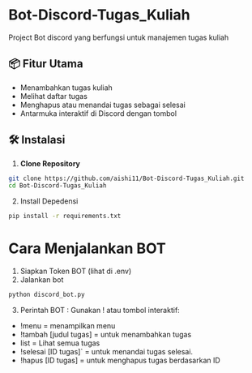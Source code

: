 # Bot-Discord-Tugas_Kuliah
Project Bot discord yang berfungsi untuk manajemen tugas kuliah

## 📦 Fitur Utama
- Menambahkan tugas kuliah
- Melihat daftar tugas
- Menghapus atau menandai tugas sebagai selesai
- Antarmuka interaktif di Discord dengan tombol

## 🛠️ Instalasi

1. **Clone Repository**

```bash
git clone https://github.com/aishi11/Bot-Discord-Tugas_Kuliah.git
cd Bot-Discord-Tugas_Kuliah 
```
2. Install Depedensi
```bash
pip install -r requirements.txt
```

# Cara Menjalankan BOT

1. Siapkan Token BOT (lihat di .env)
2. Jalankan bot
```bash
python discord_bot.py
```
3. Perintah BOT :
Gunakan ! atau tombol interaktif:
- !menu = menampilkan menu
- !tambah [judul tugas] = untuk menambahkan tugas
- list = Lihat semua tugas
- !selesai [ID tugas]` = untuk menandai tugas selesai.
- !hapus [ID tugas] = untuk menghapus tugas berdasarkan ID


